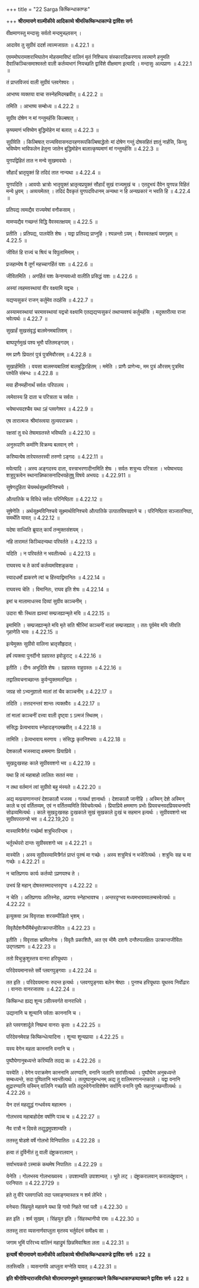 +++
title = "22 Sarga किष्किन्धाकाण्डः"

+++
**श्रीरामायणे वाल्मीकीये आदिकाव्ये श्रीमत्किष्किन्धाकाण्डे द्वाविंशः सर्गः**

वीक्षमाणस्तु मन्दासुः सर्वतो मन्दमुच्छ्वसन् ।

आदावेव तु सुग्रीवं ददर्श त्वात्मजाग्रतः ॥ 4.22.1 ॥

एवममोघरामशराभिघातेन मोहसमाविष्टं वालिनं मृतं निश्चित्य संस्कारादिकरणाय त्वरमाणे हनुमति दैवात्किञ्चित्समाश्वस्तो वाली कर्तव्यभागं नियच्छति द्वाविंशे वीक्षमाण इत्यादि । मन्दासुः अल्पप्राणः ॥ 4.22.1 ॥

तं प्राप्तविजयं वाली सुग्रीवं प्लवगेश्वरः ।

आभाष्य व्यक्तया वाचा सस्नेहमिदमब्रवीत् ॥ 4.22.2 ॥

तमिति । आभाष्य सम्बोध्य ॥ 4.22.2 ॥

सुग्रीव दोषेण न मां गन्तुमर्हसि किल्बषात् ।

कृष्यमाणं भविष्येण बुद्धिमोहेन मां बलात् ॥ 4.22.3 ॥

सुग्रीवेति । किल्बिषात् राज्यविवासनदारहणरूपकिल्बिषाद्धेतोः मां दोषेण गन्तुं दोषसहितं ज्ञातुं नार्हसि, किन्तु भविष्येण भाविफलेन हेतुना जातेन बुद्धिमोहेन बालात्कृष्यमाणं मां गन्तुमर्हसि ॥ 4.22.3 ॥

युगपद्विहितं तात न मन्ये सुखमावयोः ।

सौहार्दं भ्रातृयुक्तं हि तदिदं तात नान्यथा ॥ 4.22.4 ॥

युगपदिति । आवयोः भ्रात्रोः भातृयुक्तं भ्रातृत्वप्रयुक्तं सौहार्दं सुखं राज्यमुखं च । एतदुभयं दैवेन युगपन्न विहितं मन्ये ध्रुवम् । अव्ययमेतत् । तदिदं दैवकृतं युगपदविधानम् अन्यथा न हि अन्यप्रकारं न भवति हि ॥ 4.22.4 ॥

प्रतिपद्य त्वमद्यैव राज्यमेषां वनौकसाम् ।

मामप्यद्यैव गच्छन्तं विद्धि वैवस्वतक्षयम् ॥ 4.22.5 ॥

प्रतीति । प्रतिपद्य, पालयेति शेषः । यद्वा प्रतिपद्य प्राप्नुहि । श्यन्नन्तो ऽयम् । वैवस्वतक्षयं यमगृहम् ॥ 4.22.5 ॥

जीवितं हि राज्यं च श्रियं च विपुलामिमाम् ।

प्रजहाम्येष वै तूर्णं महच्चागर्हितं यशः ॥ 4.22.6 ॥

जीवितमिति । अगर्हितं यशः केनाप्यवध्यो वालीति प्रसिद्धं यशः ॥ 4.22.6 ॥

अस्यां त्वहमवस्थायां वीर वक्ष्यामि यद्वचः ।

यद्यप्यसुकरं राजन् कर्तुमेव तदर्हसि ॥ 4.22.7 ॥

अस्यामवस्थायां चरमावस्थायां यद्वचो वक्ष्यामि एतद्यद्यप्यसुकरं तथाप्यवश्यं कर्तुमर्हसि । मदुक्तरीत्या राजा भवेत्यर्थः ॥ 4.22.7 ॥

सुखार्हं सुखसंवृद्धं बालमेनमबालिशम् ।

बाष्पपूर्णमुखं पश्य भूमौ पतितमङ्गदम् ।

मम प्राणैः प्रियतरं पुत्रं पुत्रमिवौरसम् ॥ 4.22.8 ॥

सुखार्हमिति । वयसा बालमप्यबालिशं बालबुद्धिरहितम् । ममेति । प्राणैः प्राणेभ्यः, मम पुत्रं औरसम् पुत्रमिव पश्येति संबन्धः ॥ 4.22.8 ॥

मया हीनमहीनार्थं सर्वतः परिपालय ।

त्वमेवास्य हि दाता च परित्राता च सर्वतः ।

भयेष्वभयदश्चैव यथा ऽहं प्लवगेश्वर ॥ 4.22.9 ॥

एष तारात्मजः श्रीमांस्त्वया तुल्यपराक्रमः ।

रक्षसां तु वधे तेषामग्रतस्ते भविष्यति ॥ 4.22.10 ॥

अनुरूपाणि कर्माणि विक्रम्य बलवान् रणे ।

करिष्यत्येष तारेयस्तरस्वी तरुणो ऽङ्गदः ॥ 4.22.11 ॥

मयेत्यादि । अस्य अङ्गदस्य दाता, वस्त्राभरणादीनामिति शेषः । सर्वतः शत्रुभ्यः परित्राता । भयेष्वभयदः शत्रुपुत्रत्वेन स्थानान्निष्कासनादिभयहेतुषु विषये अभयदः ॥ 4.22.911 ॥

सुषेणदुहिता चेयमर्थसूक्ष्मविनिश्चये ।

औत्पातिके च विविधे सर्वतः परिनिष्ठिता ॥ 4.22.12 ॥

सुषेणेति । अर्थसूक्ष्मविनिश्चये सूक्ष्मार्थविनिश्चये औत्पातिके उत्पातविषयज्ञाने च । परिनिष्ठिता सञ्जातनिष्ठा, समर्थेति यावत् ॥ 4.22.12 ॥

यदेषा साध्विति ब्रूयात् कार्यं तन्मुक्तसंशयम् ।

नहि तारामतं किञ्चिदन्यथा परिवर्तते ॥ 4.22.13 ॥

यदिति । न परिवर्तते न भवतीत्यर्थः ॥ 4.22.13 ॥

राघवस्य च ते कार्यं कर्तव्यमविशङ्कया ।

स्यादधर्मो ह्यकरणे त्वां च हिंस्याद्विमानितः ॥ 4.22.14 ॥

राघवस्य चेति । विमानितः, राघव इति शेषः ॥ 4.22.14 ॥

इमां च मालामाधत्स्व दिव्यां सुग्रीव काञ्चनीम् ।

उदारा श्रीः स्थिता ह्यस्यां सम्प्रजह्यान्मृते मयि ॥ 4.22.15 ॥

इमामिति । सम्प्रजह्यान्मृते मयि मृते सति श्रीरिमां काञ्चनीं मालां सम्प्रजह्यात् । ततः पूर्वमेव मयि जीवति गृहाणेति भावः ॥ 4.22.15 ॥

इत्येमुक्तः सुग्रीवो वालिना भ्रातृसौहृदात् ।

हर्षं त्यक्त्वा पुनर्दीनो ग्रहग्रस्त इवोडुराट् ॥ 4.22.16 ॥

इतीति । दीनः अभूदिति शेषः । ग्रहग्रस्तः राहुग्रस्तः ॥ 4.22.16 ॥

तद्वालिवचनाच्छान्तः कुर्वन्युक्तमतन्द्रितः ।

जग्रह सो ऽभ्यनुज्ञातो मालां तां चैव काञ्चनीम् ॥ 4.22.17 ॥

तदिति । तत्तदनन्तरं शान्तः त्यक्तवैरः ॥ 4.22.17 ॥

तां मालां काञ्चनीं दत्त्वा वाली दृष्ट्वा ऽ ऽत्मजं स्थितम् ।

संसिद्धः प्रेत्यभावाय स्नेहादङ्गदमब्रवीत् ॥ 4.22.18 ॥

तामिति । प्रेत्यभावाय मरणाय । संसिद्धः कृतनिश्चयः ॥ 4.22.18 ॥

देशकालौ भजस्वाद्य क्षममाणः प्रियाप्रिये ।

सुखदुःखसहः काले सुग्रीववशगो भव ॥ 4.22.19 ॥

यथा हि त्वं महाबाहो लालितः सततं मया ।

न तथा वर्तमानं त्वां सुग्रीवो बहु मंस्यते ॥ 4.22.20 ॥

अद्य मत्प्रयाणानन्तरं देशाकालौ भजस्व । गत्यर्था ज्ञानार्थाः । देशाकालौ जानीहि । अस्मिन् देशे अस्मिन् काले च एवं वर्तितव्यम्, एवं न वर्तितव्यमिति विवेचयेत्यर्थः । प्रियाप्रिये क्षममाणः प्रभोः प्रियवचनवदप्रियवचनमपि सोढव्यमित्यर्थः । काले सुखदुःखसहः दुःखकाले सुखं सुखकाले दुःखं च सहमान इत्यर्थः । सुग्रीववशगो भव सुग्रीवपरतन्त्रो भव ॥ 4.22.19,20 ॥

मास्यामित्रैर्गतं गच्छेर्मा शत्रुभिररिन्दम ।

भर्तुरर्थपरो दान्तः सुग्रीववशगो भव ॥ 4.22.21 ॥

मास्येति । अस्य सुग्रीवस्यामित्रैर्गतं प्राप्तं पुरुषं मा गच्छेः । अस्य शत्रुमित्रं न भजेरित्यर्थः । शत्रुभिः सह च मा गच्छेः ॥ 4.22.21 ॥

न चातिप्रणयः कार्यः कर्तव्यो ऽप्रणयश्च ते ।

उभयं हि महान् दोषस्तस्मादन्तरदृग्व ॥ 4.22.22 ॥

न चेति । अतिप्रणयः अतिस्नेहः, अप्रणयः स्नेहाभावश्च । अन्तरदृग्भव मध्यमभावमवलम्बस्वेत्यर्थः ॥ 4.22.22 ॥

इत्युक्त्वा ऽथ विवृत्ताक्षः शरसम्पीडितो भृशम् ।

विवृतैर्दशनैर्भीमैर्बभूवोत्क्रान्तजीवितः ॥ 4.22.23 ॥

इतीति । विवृत्ताक्षः भ्रामितनेत्रः । विवृतैः प्रकाशितैः, अत एव भीमैः दशनैः दन्तैरुपलक्षितः उत्क्रान्तजीवितः उद्गतप्राणः ॥ 4.22.23 ॥

ततो विचुक्रुशुस्तत्र वानरा हरियूथपाः ।

परिदेवयमानास्ते सर्वे प्लवगपुङ्गवाः ॥ 4.22.24 ॥

तत इति । परिदेवयमानाः रुदन्त इत्यर्थः । प्लवगपुङ्गवाः बलेन श्रेष्ठाः । पुनश्च हरियूथपाः यूथस्य निर्वोढारः । वानराः वानरजातयः ॥ 4.22.24 ॥

किष्किन्धा ह्यद्य शून्य ऽसीत्स्वर्गते वानराधिपे ।

उद्यानानि च शून्यानि पर्वताः काननानि च ।

हते प्लवगशार्दूले निष्प्रभा वानराः कृताः ॥ 4.22.25 ॥

परिदेवनमेवाह किष्किन्धेत्यादिना । शून्या शून्यप्राया ॥ 4.22.25 ॥

यस्य वेगेन महता काननानि वनानि च ।

पुष्पौघेणानुबध्यन्ते करिष्यति तदद्य कः ॥ 4.22.26 ॥

यस्येति । वेगेन पराक्रमेण काननानि अरण्यानि, वनानि जलानि सरांसीत्यर्थः । पुष्पौघेण अनुबध्यन्ते सम्बध्यन्ते, सदा पुष्पितानि भवन्तीत्यर्थः । तत्पुष्पानुबन्धनम् अद्य तु वालिमरणानन्तकाले । यद्वा वनानि क्षुद्रारण्यानि यस्मिन् वालिनि गच्छति सति तदूरुवेगेनाविशेषेण सर्वाणि वनानि पुष्पैः सहानुगच्छन्तीत्यर्थः ॥ 4.22.26 ॥

येन दत्तं महद्युद्धं गन्धर्वस्य महात्मनः ।

गोलभस्य महाबाहोर्दश वर्षाणि पञ्च च ॥ 4.22.27 ॥

नैव रात्रौ न दिवसे तद्युद्धमुपशाम्यति ।

ततस्तु षोडशे वर्षे गोलभो विनिपातितः ॥ 4.22.28 ॥

हत्वा तं दुर्विनीतं तु वाली दंष्ट्राकरालवान् ।

सर्वाभयकरो ऽस्माकं कथमेष निपातितः ॥ 4.22.29 ॥

येनेति । गोलभस्य गोलभाख्यस्य । उपशाम्यति उपाशाम्यत् । भूते लट् । दंष्ट्राकरालवान् करालदंष्ट्रावान् । परनिपातः ॥ 4.22.2729 ॥

हते तु वीरे प्लवगाधिपे तदा प्लवङ्गमास्तत्र न शर्म लेभिरे ।

वनेचराः सिंहयुते महावने यथा हि गावो निहते गवां पतौ ॥ 4.22.30 ॥

हत इति । शर्म सुखम् । सिंहयुत इति । सिंहस्थानीयो रामः ॥ 4.22.30 ॥

ततस्तु तारा व्यसनार्णवाप्लुता मृतस्य भर्तुर्वदनं समीक्ष्य सा ।

जगाम भूमिं परिरभ्य वालिनं महाद्रुमं छिन्नमिवाश्रिता लता ॥ 4.22.31 ॥

**इत्यार्षे श्रीरामायणे वाल्मीकीये आदिकाव्ये श्रीमत्किष्किन्धाकाण्डे द्वाविंशः सर्गः ॥ 22 ॥**

ततस्त्विति । व्यसनार्णवे आप्लुता मग्नेति यावत् ॥ 4.22.31 ॥

**इति श्रीगोविन्दराजविरचिते श्रीरामायणभूषणे मुक्ताहाराख्याने किष्किन्धाकाण्डव्याख्याने द्वाविंशः सर्गः ॥ 22 ॥**
